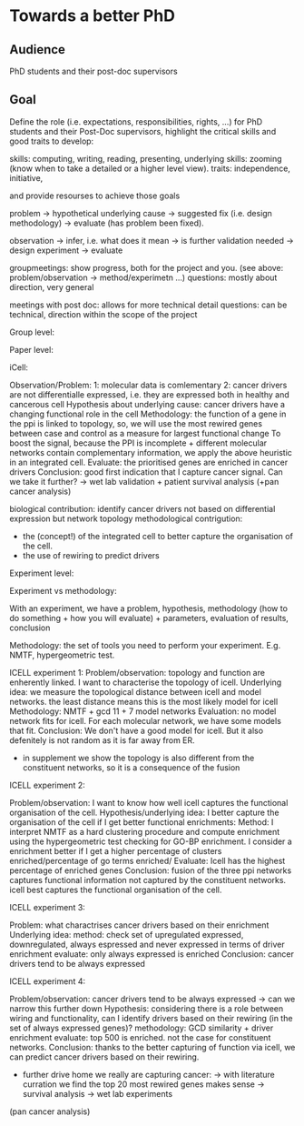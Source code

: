 # Towards a better PhD 

## Audience

PhD students and their post-doc supervisors

## Goal


Define the role (i.e. expectations, responsibilities, rights, ...) for PhD students and their Post-Doc supervisors,
highlight the critical skills and good traits to develop:

skills: computing, writing, reading, presenting, 
underlying skills: zooming (know when to take a detailed or a higher level view).
traits: independence, initiative, 

and provide resourses to achieve those goals


problem -> hypothetical underlying cause -> suggested fix (i.e. design methodology) -> evaluate (has problem been fixed).

observation -> infer, i.e. what does it mean -> is further validation needed -> design experiment -> evaluate

groupmeetings: show progress, both for the project and you. (see above: problem/observation -> method/experimetn ...) 
questions: mostly about direction, very general

meetings with post doc: allows for more technical detail 
questions: can be technical, direction within the scope of the project

Group level:



Paper level:

iCell:

Observation/Problem: 
1: molecular data is comlementary
2: cancer drivers are not differentialle expressed, i.e. they are expressed both in healthy and cancerous cell
Hypothesis about underlying cause: cancer drivers have a changing functional role in the cell
Methodology: the function of a gene in the ppi is linked to topology, so, we will use the most rewired genes between case and control as a measure for largest functional change
To boost the signal, because the PPI is incomplete + different molecular networks contain complementary information, we apply the above heuristic in an integrated cell.
Evaluate: the prioritised genes are enriched in cancer drivers 
Conclusion: good first indication that I capture cancer signal. Can we take it further? -> wet lab validation + patient survival analysis (+pan cancer analysis)

biological contribution: identify cancer drivers not based on differential expression but network topology
methodological contrigution: 
- the (concept!) of the integrated cell to better capture the organisation of the cell. 
- the use of rewiring to predict drivers
        

Experiment level:

Experiment vs methodology:

With an experiment, we have a problem, hypothesis, methodology (how to do something + how you will evaluate) + parameters, evaluation of results, conclusion 

Methodology: the set of tools you need to perform your experiment. E.g. NMTF, hypergeometric test.

ICELL experiment 1:
Problem/observation: topology and function are enherently linked. I want to characterise the topology of icell. 
Underlying idea: we measure the topological distance between icell and model networks. the least distance means this is the most likely model for icell
Methodology: NMTF + gcd 11 + 7 model networks
Evaluation: no model network fits for icell. For each molecular network, we have some models that fit.
Conclusion: We don't have a good model for icell. But it also defenitely is not random as it is far away from ER.

+ in supplement we show the topology is also different from the constituent networks, so it is a consequence of the fusion

ICELL experiment 2:

Problem/observation: I want to know how well icell captures the functional organisation of the cell.
Hypothesis/underlying idea: I better capture the organisation of the cell if I get better functional enrichments:
Method: I interpret NMTF as a hard clustering procedure and compute enrichment using the hypergeometric test checking for GO-BP enrichment.
        I consider a enrichment better if I get a higher percentage of clusters enriched/percentage of go terms enriched/
Evaluate: Icell has the highest percentage of enriched genes
Conclusion: fusion of the three ppi networks captures functional information not captured by the constituent networks. icell best captures the functional organisation of the cell. 

ICELL experiment 3:

Problem: what charactrises cancer drivers based on their enrichment
Underlying idea:
method: check set of upregulated expressed, downregulated, always espressed and never expressed in terms of driver enrichment
evaluate: only always expressed is enriched
Conclusion: cancer drivers tend to be always expressed

ICELL experiment 4:

Problem/observation: cancer drivers tend to be always expressed -> can we narrow this further down
Hypothesis: considering there is a role between wiring and functionality, can I identify drivers based on their rewiring (in the set of always expressed genes)?
methodology: GCD similarity + driver enrichment
evaluate: top 500 is enriched. not the case for constituent networks.
Conclusion: thanks to the better capturing of function via icell, we can predict cancer drivers based on their rewiring. 

+ further drive home we really are capturing cancer:
 -> with literature curration we find the top 20 most rewired genes makes sense
 -> survival analysis 
 -> wet lab experiments

(pan cancer analysis)
